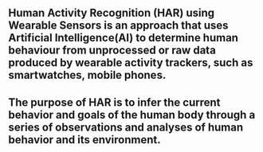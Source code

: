 ## Human Activity Recognition (HAR) using Wearable Sensors is an approach that uses Artificial Intelligence(AI) to determine human behaviour from unprocessed or raw data produced by wearable activity trackers, such as smartwatches, mobile phones.
## The purpose of HAR is to infer the current behavior and goals of the human body through a series of observations and analyses of human behavior and its environment.
